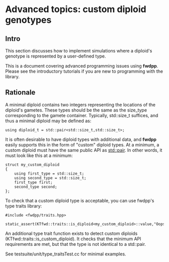 # Advanced topics: custom diploid genotypes

## Intro

This section discusses how to implement simulations where a diploid's genotype is represented by a user-defined type.

This is a document covering advanced programming issues using __fwdpp__.  Please see the introductory tutorials if you are new to programming with the library.

## Rationale

A minimal diploid contains two integers representing the locations of the diploid's gametes.  These types should be the
same as the size_type corresponding to the gamete container.  Typically, std::size_t suffices, and thus a minimal
diploid may be defined as:

~~~{.cpp}
using diploid_t = std::pair<std::size_t,std::size_t>;
~~~

It is often desirable to have diploid types with additional data, and __fwdpp__ easily supports this in the form of "custom" diploid types. At a minimum, a custom diploid must have the same public API as 
[std::pair](http://en.cppreference.com/w/cpp/utility/pair). In other words, it must look like this at a minimum:

~~~{.cpp}
struct my_custom_diploid
{
    using first_type = std::size_t;
    using second_type = std::size_t;
    first_type first;
    second_type second;
};
~~~

To check that a custom diploid type is acceptable, you can use fwdpp's type traits library:

~~~{.cpp}
#include <fwdpp/traits.hpp>

static_assert(KTfwd::traits::is_diploid<my_custom_diploid>::value,"Oops!");
~~~

An additional type trait function exists to detect custom diploids (KTfwd::traits::is_custom_diploid).  It checks that the minimum API requirements are met, but that the type is not identical to a std::pair.

See testsuite/unit/type_traitsTest.cc for minimal examples.
